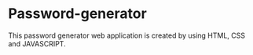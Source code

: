 # Password-generator
This password generator web application is created by using HTML, CSS and JAVASCRIPT.


